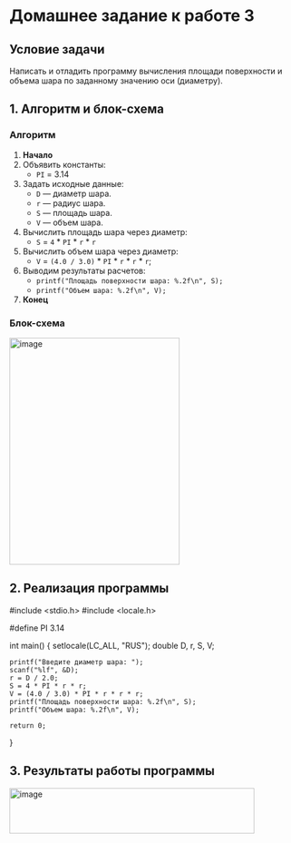 # Домашнее задание к работе 3

## Условие задачи
Написать и отладить программу вычисления площади
поверхности и объема шара по заданному значению оси (диаметру).

## 1. Алгоритм и блок-схема

### Алгоритм
1. **Начало**
2. Объявить константы:
   - `PI` = 3.14 
3. Задать исходные данные:
   - `D` — диаметр шара.
   - `r` — радиус шара.
   - `S` — площадь шара.
   - `V` — объем шара.
4. Вычислить площадь шара через диаметр:
   - `S` = `4` * `PI` * `r` * `r`
5. Вычислить объем шара через диаметр:
   - `V` = `(4.0 / 3.0)` * `PI` * `r` * `r` * `r`;
6. Выводим результаты расчетов:
   - `printf("Площадь поверхности шара: %.2f\n", S);`
   - `printf("Объем шара: %.2f\n", V);`
7. **Конец**

### Блок-схема 
<img width="300" height="400" alt="image" src="https://github.com/user-attachments/assets/8660e004-5369-4700-a0fa-18f04670ab90" />



## 2. Реализация программы
#include <stdio.h>
#include <locale.h>

#define PI 3.14

int main()
{
	setlocale(LC_ALL, "RUS");
	double D, r, S, V;

	printf("Введите диаметр шара: ");
	scanf("%lf", &D);
	r = D / 2.0;
	S = 4 * PI * r * r;
	V = (4.0 / 3.0) * PI * r * r * r;
	printf("Площадь поверхности шара: %.2f\n", S);
	printf("Объем шара: %.2f\n", V);

	return 0;
}

## 3. Результаты работы программы

<img width="432" height="80" alt="image" src="https://github.com/user-attachments/assets/7afab9d2-78fc-4e67-b5eb-33c1d318e9a5" />

